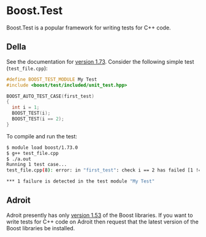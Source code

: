 # Boost.Test

Boost.Test is a popular framework for writing tests for C++ code.

## Della

See the documentation for [version 1.73](https://www.boost.org/doc/libs/1_73_0/libs/test/doc/html/index.html). Consider the following simple test (`test_file.cpp`):

```C++
#define BOOST_TEST_MODULE My Test
#include <boost/test/included/unit_test.hpp>

BOOST_AUTO_TEST_CASE(first_test)
{
  int i = 1;
  BOOST_TEST(i);
  BOOST_TEST(i == 2);
}
```

To compile and run the test:

```bash
$ module load boost/1.73.0
$ g++ test_file.cpp 
$ ./a.out 
Running 1 test case...
test_file.cpp(8): error: in "first_test": check i == 2 has failed [1 != 2]

*** 1 failure is detected in the test module "My Test" 
```

## Adroit

Adroit presently has only [version 1.53](https://www.boost.org/doc/libs/1_53_0/libs/test/doc/html/index.html) of the Boost libraries. If you want to write tests for C++ code on Adroit then request that the latest version of the Boost libraries be installed.
